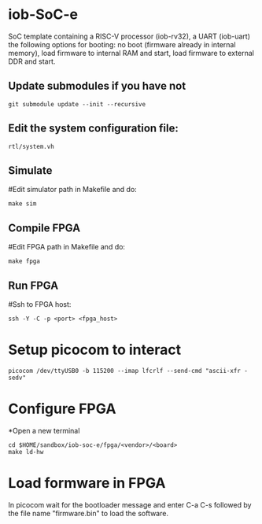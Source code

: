 # iob-SoC-e

SoC template containing a RISC-V processor (iob-rv32), a UART (iob-uart) the following options for booting: no boot (firmware already in internal memory), load firmware to internal RAM and start, load firmware to external DDR and start.

## Update submodules if you have not
``git submodule update --init --recursive``


## Edit the system configuration file:
``rtl/system.vh``


## Simulate

#Edit simulator path in Makefile and do:

```
make sim
```

## Compile FPGA 

#Edit FPGA path in Makefile and do:

```
make fpga
```

## Run FPGA

#Ssh to FPGA host:
```
ssh -Y -C -p <port> <fpga_host>
```

# Setup picocom to interact
```
picocom /dev/ttyUSB0 -b 115200 --imap lfcrlf --send-cmd "ascii-xfr -sedv"
```

# Configure FPGA

*Open a new terminal

```
cd $HOME/sandbox/iob-soc-e/fpga/<vendor>/<board>
make ld-hw
```

# Load formware in FPGA

In picocom wait for the bootloader message and enter C-a C-s followed by the file name "firmware.bin" to load the software.


